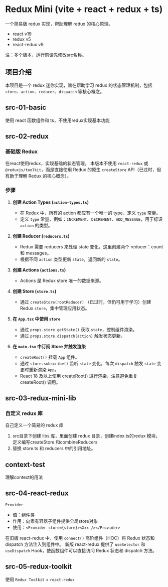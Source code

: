 # Redux Mini (vite + react + redux + ts)

一个简易版 redux 实现，帮助理解 redux 的核心原理。
- react v19
- redux v5
- react-redux v9

注：多个版本，运行前请先修改src名称。

## 项目介绍
本项目是一个 redux 迷你实现，旨在帮助学习 redux 的状态管理机制，包括 `store`、`action`、`reducer`、`dispatch` 等核心概念。


## src-01-basic
使用 react 函数组件和 ts，不使用redux实现基本功能


## src-02-redux 
### 基础版 Redux

在react使用redux，实现基础的状态管理。
本版本不使用 `react-redux` 或 `@reduxjs/toolkit`，而是直接使用 Redux 的原生 `createStore` API（已过时，但有助于理解 Redux 的核心概念）。

### **步骤**

1. **创建 Action Types (`action-types.ts`)**  
   - 在 Redux 中，所有的 action 都应有一个唯一的 type，定义 `type` 常量。
   - 定义 `type` 常量，例如：`INCREMENT`、`DECREMENT`、`ADD_MESSAGE`，用于标识 `action` 的类型。

2. **创建 Reducer (`reducers.ts`)**
    - Redux 需要 reducers 来处理 state 变化，这里创建两个 reducer：count 和 messages。
    - 根据不同 `action` 类型更新 `state`，返回新的 `state`。

3. **创建 Actions (`actions.ts`)**
    - Actions 是 Redux store 唯一的数据来源。

4. **创建 Store (`store.ts`)**
    - 通过 `createStore(rootReducer)` （已过时，但仍可用于学习）创建 Redux `store`，集中管理应用状态。

5. **在 `App.tsx` 中使用 `store`**
    - 通过 `props.store.getState()` 获取 `state`，控制组件渲染。
    - 通过 `props.store.dispatch(action)` 触发状态更新。

6. **在 `main.tsx` 中订阅 Store 并触发渲染**
    - `createRoot()` 挂载 `App` 组件。
    - 通过 `store.subscribe()` 监听 `state` 变化，每次 `dispatch` 触发 `state` 变更时重新渲染 `App`。
    - React 18 及以上使用 createRoot() 进行渲染，注意避免重复 createRoot() 调用。


## src-03-redux-mini-lib
### 自定义 redux 库
自己定义一个简易的 redux 库
1. src目录下创建 libs 库，里面创建 redux 目录，创建index.ts的redux 模块，定义编写createStore 和combineReducers
2. 替换 store.ts 和 reducers 中的引用地址。


## context-test
理解context的用法


## src-04-react-redux
`Provider`
   - 值：组件类
   - 作用：向素有容器子组件提供全局store对象
   - 使用：`<Provider store={store}><Xxx /></Provider>`

在旧版 react-redux 中，使用 `connect()` 高阶组件（HOC）将 Redux 状态和 dispatch 方法注入到组件中。
新版 react-redux 提供了 `useSelector` 和 `useDispatch` Hook，使函数组件可以直接访问 Redux 状态和 dispatch 方法。


## src-05-redux-toolkit
使用 `Redux Toolkit` + `react-redux`
